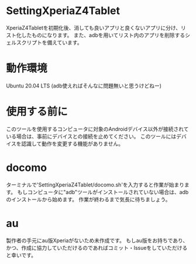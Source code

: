 # SettingXperiaZ4Tablet
XperiaZ4Tabletを初期化後、消しても良いアプリと良くないアプリに分け、リスト化したものになります。
また、adbを用いてリスト内のアプリを削除するシェルスクリプトを備えています。
# 動作環境
Ubuntu 20.04 LTS (adb使えればそんなに問題無いと思うけどねー)
# 使用する前に
このツールを使用するコンピュータに対象のAndroidデバイス以外が接続されている場合は、事前にデバイスとの接続を止めてください。
このツールにはデバイスを認識して動作を変更する機能がありません。
# docomo
ターミナルで'SettingXperiaZ4Tablet/docomo.sh'を入力すると作業が始まります。
もしコンピュータに"adb"ツールがインストールされていない場合は、adbのインストールから始めます。
作業が終わるまで気長に待ちましょう。
# au
製作者の手元にau版Xperiaがないため未作成です。
もしau版をお持ちであり、かつ、作成に協力していただけるのであればコミット・Issueをしていただけると幸いです。